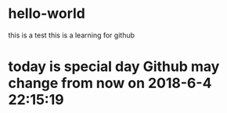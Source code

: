 # hello-world
this is a test
this is a learning for github
# today is special day  Github may change from now on 2018-6-4 22:15:19
